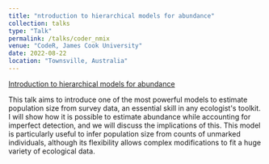 ```yaml
---
title: "ntroduction to hierarchical models for abundance"
collection: talks
type: "Talk"
permalink: /talks/coder_nmix
venue: "CodeR, James Cook University"
date: 2022-08-22
location: "Townsville, Australia"
---
```


[Introduction to hierarchical models for abundance](https://github.com/AlejandroFuentePinero/Nmixture_Frogs_CodeR)

This talk aims to introduce one of the most powerful models to estimate population size from survey data, an essential skill in any ecologist's toolkit. I will show how it is possible to estimate abundance while accounting for imperfect detection, and we will discuss the implications of this. This model is particularly useful to infer population size from counts of unmarked individuals, although its flexibility allows complex modifications to fit a huge variety of ecological data.
